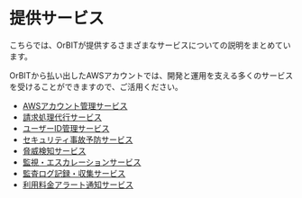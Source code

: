 # 提供サービス
こちらでは、OrBITが提供するさまざまなサービスについての説明をまとめています。

OrBITから払い出したAWSアカウントでは、開発と運用を支える多くのサービスを受けることができますので、ご活用ください。

- [AWSアカウント管理サービス](/guide/aws/service/account-management.html)
- [請求処理代行サービス](/guide/aws/service/billing.html)
- [ユーザーID管理サービス](/guide/aws/service/id-management.html)
- [セキュリティ事故予防サービス](/guide/aws/service/security.html)
- [脅威検知サービス](/guide/aws/service/threat-detection.html)
- [監視・エスカレーションサービス](/guide/aws/service/audit.html)
- [監査ログ記録・収集サービス](/guide/aws/service/monitoring.html)
- [利用料金アラート通知サービス](/guide/aws/service/budget-alert.html)

<Footer />